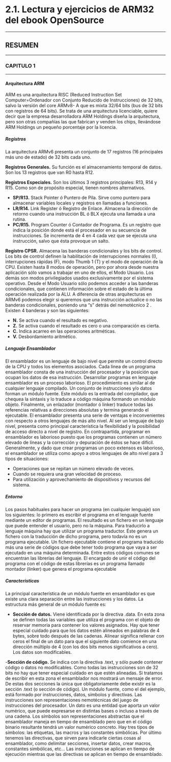 # 2.1. Lectura y ejercicios de ARM32 del ebook OpenSource
* * *
## **RESUMEN**
* * *
### **CAPITULO 1**
* * *
#### **Arquitectura ARM** 
ARM es una arquitectura RISC (Reduced Instruction Set Computer=Ordenador
con Conjunto Reducido de Instrucciones) de 32 bits, salvo la versión del core ARMv8-
A que es mixta 32/64 bits (bus de 32 bits con registros de 64 bits). Se trata de una
arquitectura licenciable, quiere decir que la empresa desarrolladora ARM Holdings
diseña la arquitectura, pero son otras compañías las que fabrican y venden los chips,
llevándose ARM Holdings un pequeño porcentaje por la licencia.
 
##### **Registros**
La arquitectura ARMv6 presenta un conjunto de 17 registros (16 principales más
uno de estado) de 32 bits cada uno.

**Registros Generales.** 
Su función es el almacenamiento temporal de datos. Son los
13 registros que van R0 hasta R12.

**Registros Especiales.** 
Son los últimos 3 registros principales: R13, R14 y R15.
Como son de propósito especial, tienen nombres alternativos.

- **SP/R13.** Stack Pointer ó Puntero de Pila. Sirve como puntero para almacenar variables locales y registros en llamadas a funciones.
- **LR/R14.** Link Register ó Registro de Enlace. Almacena la dirección de
retorno cuando una instrucción BL ó BLX ejecuta una llamada a una
rutina.
- **PC/R15.** Program Counter ó Contador de Programa. Es un registro que
indica la posición donde está el procesador en su secuencia de instrucciones. Se incrementa de 4 en 4 cada vez que se ejecuta una instrucción,
salvo que ésta provoque un salto.

**Registro CPSR.** Almacena las banderas condicionales y los bits de control. Los
bits de control definen la habilitación de interrupciones normales (I), interrupciones rápidas (F), modo Thumb 1
(T) y el modo de operación de la CPU.
Existen hasta 8 modos de operación, pero por ahora desde nuestra aplicación
sólo vamos a trabajar en uno de ellos, el Modo Usuario. Los demás son modos
privilegiados usados exclusivamente por el sistema operativo.
Desde el Modo Usuario sólo podemos acceder a las banderas condicionales,
que contienen información sobre el estado de la última operación realizada
por la ALU. A diferencia de otras arquitecturas en ARMv6 podemos elegir
si queremos que una instrucción actualice o no las banderas condicionales,
poniendo una “s” detrás del nemotécnico 2
. Existen 4 banderas y son las
siguientes:
- **N.** Se activa cuando el resultado es negativo.
- **Z.** Se activa cuando el resultado es cero o una comparación es cierta.
- **C.** Indica acarreo en las operaciones aritméticas.
- **V.** Desbordamiento aritmético.

##### **Lenguaje Ensamblador** 
El ensamblador es un lenguaje de bajo nivel que permite un control directo de
la CPU y todos los elementos asociados. Cada línea de un programa ensamblador
consta de una instrucción del procesador y la posición que ocupan los datos de esa
instrucción.
Desarrollar programas en lenguaje ensamblador es un proceso laborioso. El procedimiento es similar al de cualquier lenguaje compilado. Un conjunto de instrucciones
y/o datos forman un módulo fuente. Este módulo es la entrada del compilador, que
chequea la sintaxis y lo traduce a código máquina formando un módulo objeto. Finalmente, un enlazador (montador ó linker) traduce todas las referencias relativas a
direcciones absolutas y termina generando el ejecutable.
El ensamblador presenta una serie de ventajas e inconvenientes con respecto a
otros lenguajes de más alto nivel. Al ser un lenguaje de bajo nivel, presenta como
principal característica la flexibilidad y la posibilidad de acceso directo a nivel de
registro. En contrapartida, programar en ensamblador es laborioso puesto que los
programas contienen un número elevado de líneas y la corrección y depuración de
éstos se hace difícil.
Generalmente, y dado que crear programas un poco extensos es laborioso, el
ensamblador se utiliza como apoyo a otros lenguajes de alto nivel para 3 tipos de
situaciones:
- Operaciones que se repitan un número elevado de veces.
- Cuando se requiera una gran velocidad de proceso.
- Para utilización y aprovechamiento de dispositivos y recursos del sistema.

##### **Entorno**
Los pasos habituales para hacer un programa (en cualquier lenguaje) son los
siguientes: lo primero es escribir el programa en el lenguaje fuente mediante un editor de programas. El resultado es un fichero en un lenguaje que puede entender el
usuario, pero no la máquina. Para traducirlo a lenguaje máquina hay que utilizar
un programa traductor. Éste genera un fichero con la traducción de dicho programa,
pero todavía no es un programa ejecutable. Un fichero ejecutable contiene el programa traducido más una serie de códigos que debe tener todo programa que vaya a ser
ejecutado en una máquina determinada. Entre estos códigos comunes se encuentran
las librerías del lenguaje. El encargado de unir el código del programa con el código
de estas librerías es un programa llamado montador (linker) que genera el programa
ejecutable

##### **Caracteristicas**
La principal característica de un módulo fuente en ensamblador es que existe
una clara separación entre las instrucciones y los datos. La estructura más general
de un módulo fuente es:

- **Sección de datos.** Viene identificada por la directiva .data. En esta zona se
definen todas las variables que utiliza el programa con el objeto de reservar
memoria para contener los valores asignados. Hay que tener especial cuidado
para que los datos estén alineados en palabras de 4 bytes, sobre todo después
de las cadenas. Alinear significa rellenar con ceros el final de un dato para que
el siguiente dato comience en una dirección múltiplo de 4 (con los dos bits
menos significativos a cero). Los datos son modificables.

-**Sección de código.** Se indica con la directiva .text, y sólo puede contener código
o datos no modificables. Como todas las instrucciones son de 32 bits no hay
que tener especial cuidado en que estén alineadas. Si tratamos de escribir en
esta zona el ensamblador nos mostrará un mensaje de error.
De estas dos secciones la única que obligatoriamente debe existir es la sección
.text (o sección de código). 
Un módulo fuente, como el del ejemplo, está formado por instrucciones, datos,
símbolos y directivas. Las instrucciones son representaciones nemotécnicas del juego
de instrucciones del procesador. Un dato es una entidad que aporta un valor numérico, que puede expresarse en distintas bases o incluso a través de una cadena.
Los símbolos son representaciones abstractas que el ensamblador maneja en tiempo
de ensamblado pero que en el código binario resultante tendrá un valor numérico
concreto. Hay tres tipos de símbolos: las etiquetas, las macros y las constantes simbólicas. Por último tenemos las directivas, que sirven para indicarle ciertas cosas
al ensamblador, como delimitar secciones, insertar datos, crear macros, constantes
simbólicas, etc... Las instrucciones se aplican en tiempo de ejecución mientras que
las directivas se aplican en tiempo de ensamblado.

